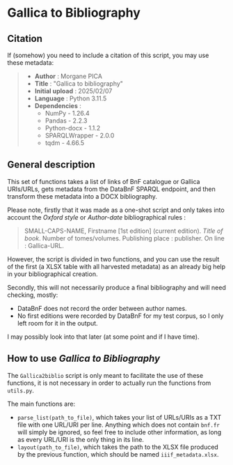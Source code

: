 # Gallica to Bibliography

## Citation

If (somehow) you need to include a citation of this script, you may use these metadata:
> * **Author** : Morgane PICA
> * **Title** : "Gallica to bibliography"
> * **Initial upload** : 2025/02/07
> * **Language** : Python 3.11.5
> * **Dependencies** :
>   * NumPy - 1.26.4
>   * Pandas - 2.2.3
>   * Python-docx - 1.1.2
>   * SPARQLWrapper - 2.0.0
>   * tqdm - 4.66.5


## General description

This set of functions takes a list of links of BnF catalogue or Gallica URIs/URLs, gets metadata from the DataBnF SPARQL endpoint, and then transform these metadata into a DOCX bibliography.

Please note, firstly that it was made as a one-shot script and only takes into account the *Oxford style* or *Author-date* bibliographical rules :
> SMALL-CAPS-NAME, Firstname \[1st edition] (current edition). *Title of book*. Number of tomes/volumes. Publishing place : publisher. On line : Gallica-URL.

However, the script is divided in two functions, and you can use the result of the first (a XLSX table with all harvested metadata) as an already big help in your bibliographical creation.

Secondly, this will not necessarily produce a final bibliography and will need checking, mostly:
* DataBnF does not record the order between author names.
* No first editions were recorded by DataBnF for my test corpus, so I only left room for it in the output.

I may possibly look into that later (at some point and if I have time).

## How to use *Gallica to Bibliography*

The `Gallica2biblio` script is only meant to facilitate the use of these functions, it is not necessary in order to actually run the functions from `utils.py`.

The main functions are:
* `parse_list(path_to_file)`, which takes your list of URLs/URIs as a TXT file with one URL/URI per line. Anything which does not contain `bnf.fr` will simply be ignored, so feel free to include other information, as long as every URL/URI is the only thing in its line.
* `layout(path_to_file)`, which takes the path to the XLSX file produced by the previous function, which should be named `iiif_metadata.xlsx`.
